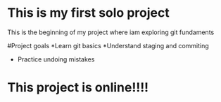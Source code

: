 # This is my first solo project

This is the beginning of my project where iam exploring git fundaments


#Project goals
*Learn git basics
*Understand staging and commiting
* Practice undoing mistakes     

# This project is online!!!!
















